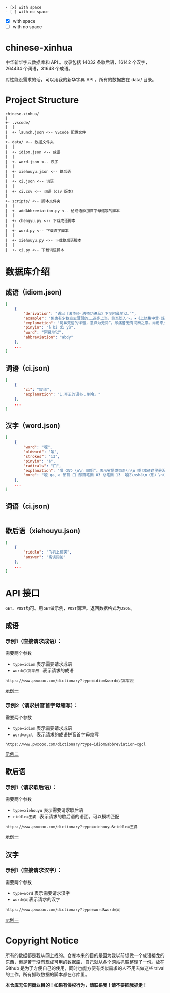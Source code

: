 ```markdonw
- [x] with space
- [ ] with no space
```
- [x] with space
- [ ] with no space
# chinese-xinhua
中华新华字典数据库和 API 。收录包括 14032 条歇后语，16142 个汉字，264434 个词语，31648 个成语。

对性能没需求的话，可以用我的新华字典 API 。所有的数据放在 data/ 目录。

# Project Structure
```
chinese-xinhua/
|
+- .vscode/
|  |
|  +- launch.json <-- VSCode 配置文件
|
+- data/ <-- 数据文件夹
|  |
|  +- idiom.json <-- 成语
|  |
|  +- word.json <-- 汉字
|  |
|  +- xiehouyu.json <-- 歇后语
|  |
|  +- ci.json <-- 词语
|  |
|  +- ci.csv <-- 词语（csv 版本）
|
+- scripts/ <-- 脚本文件夹
|  |
|  +- addAbbreviation.py <-- 给成语添加首字母缩写的脚本
|  |
|  +- chengyu.py <-- 下载成语脚本
|  |
|  +- word.py <-- 下载汉字脚本
|  |
|  +- xiehouyu.py <-- 下载歇后语脚本
|  |
|  +- ci.py <-- 下载词语脚本
```

# 数据库介绍
## 成语（idiom.json)
```json
[
    {
        "derivation": "语出《法华经·法师功德品》下至阿鼻地狱。”",
        "example": "但也有少数意志薄弱的……逐步上当，终至堕入～。★《上饶集中营·炼狱杂记》",
        "explanation": "阿鼻梵语的译音，意译为无间”，即痛苦无有间断之意。常用来比喻黑暗的社会和严酷的牢狱。又比喻无法摆脱的极其痛苦的境地。",
        "pinyin": "ā bí dì yù",
        "word": "阿鼻地狱",
        "abbreviation": "abdy"
    },
    ...
]
```

## 词语（ci.json)
```json
[
    { 
        "ci": "宸纶", 
        "explanation": "1.帝王的诏书﹑制令。" 
    },
    ...
]
```

## 汉字（word.json)
```json
[
    {
        "word": "嗄",
        "oldword": "嗄",
        "strokes": "13",
        "pinyin": "á",
        "radicals": "口",
        "explanation": "嗄〈叹〉\n\n 同啊”。表示省悟或惊奇\n\n 嗄!难道这里是没有地方官的么?--宋·佚名《新编五代史平话》\n\n 嗄á叹词。在句首，〈表〉疑问或反问～，这是什么？～，你想干什么？\"嗄\"另见shà㈠。\n\n 嗄shà\n\n ⒈声音嘶哑～声。\n\n 嗄a 1.助词。表示强调﹑肯定或辩解。 2.助词。方言。表示疑问或反诘。\n\n 嗄xià 1.见\"嗄饭\"。 2.见\"嗄程\"。",
        "more": "嗄 ga、a 部首 口 部首笔画 03 总笔画 13  嗄2\nshà\n〈形〉\n(1)\n声音嘶哑的 [hoarse]\n终日嚎而嗌不嗄。--《老子》\n(2)\n又如嗄哑,嗄嘶(嗓音嘶哑)\n嗄\nshà\n〈叹〉\n(1)\n什么 [what]--表示否定\n我要丢个干干净,看你嗄法把我治。--清·蒲松龄《聊斋俚曲集》\n(2)\n旧时仆役对主人、下级对上级的应诺声 [yes]\n带进来”。两边军士应一声嗄”,即将牛皋推至面前。--《说岳全传》\n另见á\n嗄1\ná\n〈叹〉\n同啊”(á)。表示省悟或惊奇 [ah]\n嗄!难道这里是没有地方官的么?--宋·佚名《新编五代史平话》\n另见shà\n嗄1\nshà　ㄕㄚ╝\n嗓音嘶哑。\n郑码janr，u55c4，gbke0c4\n笔画数13，部首口，笔顺编号2511325111354\n嗄2\ná　ㄚˊ\n同啊2”。\n郑码janr，u55c4，gbke0c4\n笔画数13，部首口，笔顺编号2511325111354"
    },
    ... 
]
```

## 词语（ci.json)
```json

```

## 歇后语（xiehouyu.json)
```json
[
    {
        "riddle": "飞机上聊天",
        "answer": "高谈阔论"
    },
    ...
]
```

# API 接口
`GET`、`POST`均可。用`GET`做示例，`POST`同理。返回数据格式为`JSON`。
## 成语

### 示例1（直接请求成语）：
需要两个参数
- `type=idiom` 表示需要请求成语
- `word=兴高采烈 ` 表示请求的成语
```
https://www.pwxcoo.com/dictionary?type=idiom&word=兴高采烈   
```
[示例一](https://www.pwxcoo.com/dictionary?type=idiom&word=%E5%85%B4%E9%AB%98%E9%87%87%E7%83%88)

### 示例2（请求拼音首字母缩写）：
需要两个参数
- `type=idiom` 表示需要请求成语
- `word=xgcl ` 表示请求的成语拼音首字母缩写
```
https://www.pwxcoo.com/dictionary?type=idiom&abbreviation=xgcl   
```
[示例二](https://www.pwxcoo.com/dictionary?type=idiom&abbreviation=xgcl)

## 歇后语

### 示例1（请求歇后语）：
需要两个参数
- `type=xiehouyu` 表示需要请求歇后语
- `riddle=王婆 ` 表示请求的歇后语的语面。可以模糊匹配
```
https://www.pwxcoo.com/dictionary?type=xiehouyu&riddle=王婆   
```
[示例一](https://www.pwxcoo.com/dictionary?type=xiehouyu&riddle=%E7%8E%8B%E5%A9%86)

## 汉字

### 示例1（直接请求汉字）：
需要两个参数
- `type=word` 表示需要请求汉字
- `word=吴` 表示请求的汉字
```
https://www.pwxcoo.com/dictionary?type=word&word=吴   
```
[示例一](https://www.pwxcoo.com/dictionary?type=word&word=%E5%90%B4)

# Copyright Notice
所有的数据都是我从网上找的。仓库本来的目的是因为我以前想做一个成语接龙的东西，但是苦于没有现成可用的数据库，自己就从各个网站抓取整理了一份。放在 Github 是为了方便自己的使用，同时也能方便有类似需求的人不用去做这些 trival 的工作。所有抓取数据的脚本都在仓库里。

**本仓库无任何商业目的！如果有侵权行为，请联系我！请不要把我抓走！**
